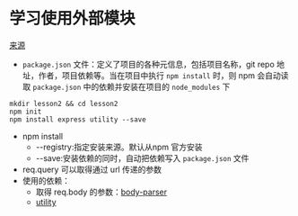# 学习使用外部模块
[来源](https://github.com/alsotang/node-lessons/tree/master/lesson2)

* `package.json` 文件：定义了项目的各种元信息，包括项目名称，git repo 地址，作者，项目依赖等。当在项目中执行 `npm install` 时，则 npm 会自动读取 `package.json` 中的依赖并安装在项目的 `node_modules` 下
```
mkdir lesson2 && cd lesson2
npm init
npm install express utility --save
```
* npm install 
    - --registry:指定安装来源。默认从npm 官方安装
    - --save:安装依赖的同时，自动把依赖写入 `package.json` 文件
* req.query 可以取得通过 url 传递的参数
* 使用的依赖：
    - 取得 req.body 的参数：[body-parser](https://github.com/expressjs/body-parser)
    - [utility](https://github.com/node-modules/utility)